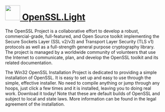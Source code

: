 # [<img src="https://cdn.rawgit.com/chocolatey/chocolatey-coreteampackages/ff58a020fa163df8a14004b9802a3cb455a76eac/icons/openssl.png" height="48" width="48" /> OpenSSL.Light](https://chocolatey.org/packages/OpenSSL.Light)

The OpenSSL Project is a collaborative effort to develop a robust, commercial-grade, full-featured, and Open Source toolkit implementing the Secure Sockets Layer (SSL v2/v3) and Transport Layer Security (TLS v1) protocols as well as a full-strength general purpose cryptography library. The project is managed by a worldwide community of volunteers that use the Internet to communicate, plan, and develop the OpenSSL toolkit and its related documentation.

The Win32 OpenSSL Installation Project is dedicated to providing a simple installation of OpenSSL. It is easy to set up and easy to use through the simple, effective installer. No need to compile anything or jump through any hoops, just click a few times and it is installed, leaving you to doing real work. Download it today! Note that these are default builds of OpenSSL and subject to local and state laws. More information can be found in the legal agreement of the installation.
